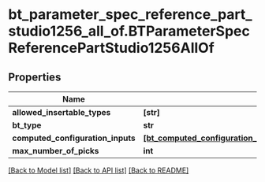# bt_parameter_spec_reference_part_studio1256_all_of.BTParameterSpecReferencePartStudio1256AllOf

## Properties
Name | Type | Description | Notes
------------ | ------------- | ------------- | -------------
**allowed_insertable_types** | **[str]** |  | [optional] 
**bt_type** | **str** |  | [optional] 
**computed_configuration_inputs** | [**[bt_computed_configuration_input_spec2525.BTComputedConfigurationInputSpec2525]**](BTComputedConfigurationInputSpec2525.md) |  | [optional] 
**max_number_of_picks** | **int** |  | [optional] 

[[Back to Model list]](../README.md#documentation-for-models) [[Back to API list]](../README.md#documentation-for-api-endpoints) [[Back to README]](../README.md)


